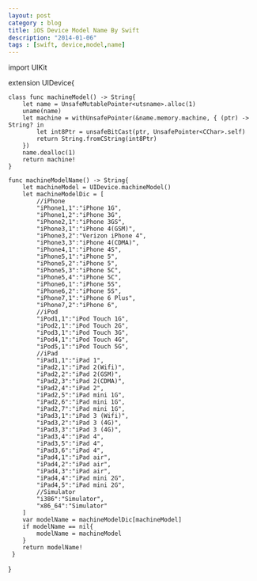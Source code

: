 ```yaml
---
layout: post
category : blog
title: iOS Device Model Name By Swift
description: "2014-01-06"
tags : [swift, device,model,name]
---
```

import UIKit

extension UIDevice{

    class func machineModel() -> String{
        let name = UnsafeMutablePointer<utsname>.alloc(1)
        uname(name)
        let machine = withUnsafePointer(&name.memory.machine, { (ptr) -> String? in
            let int8Ptr = unsafeBitCast(ptr, UnsafePointer<CChar>.self)
            return String.fromCString(int8Ptr)
        })
        name.dealloc(1)
        return machine!
    }
    
    func machineModelName() -> String{
        let machineModel = UIDevice.machineModel()
        let machineModelDic = [
            //iPhone
            "iPhone1,1":"iPhone 1G",
            "iPhone1,2":"iPhone 3G",
            "iPhone2,1":"iPhone 3GS",
            "iPhone3,1":"iPhone 4(GSM)",
            "iPhone3,2":"Verizon iPhone 4",
            "iPhone3,3":"iPhone 4(CDMA)",
            "iPhone4,1":"iPhone 4S",
            "iPhone5,1":"iPhone 5",
            "iPhone5,2":"iPhone 5",
            "iPhone5,3":"iPhone 5C",
            "iPhone5,4":"iPhone 5C",
            "iPhone6,1":"iPhone 5S",
            "iPhone6,2":"iPhone 5S",
            "iPhone7,1":"iPhone 6 Plus",
            "iPhone7,2":"iPhone 6",
            //iPod
            "iPod1,1":"iPod Touch 1G",
            "iPod2,1":"iPod Touch 2G",
            "iPod3,1":"iPod Touch 3G",
            "iPod4,1":"iPod Touch 4G",
            "iPod5,1":"iPod Touch 5G",
            //iPad
            "iPad1,1":"iPad 1",
            "iPad2,1":"iPad 2(Wifi)",
            "iPad2,2":"iPad 2(GSM)",
            "iPad2,3":"iPad 2(CDMA)",
            "iPad2,4":"iPad 2",
            "iPad2,5":"iPad mini 1G",
            "iPad2,6":"iPad mini 1G",
            "iPad2,7":"iPad mini 1G",
            "iPad3,1":"iPad 3 (Wifi)",
            "iPad3,2":"iPad 3 (4G)",
            "iPad3,3":"iPad 3 (4G)",
            "iPad3,4":"iPad 4",
            "iPad3,5":"iPad 4",
            "iPad3,6":"iPad 4",
            "iPad4,1":"iPad air",
            "iPad4,2":"iPad air",
            "iPad4,3":"iPad air",
            "iPad4,4":"iPad mini 2G",
            "iPad4,5":"iPad mini 2G",
            //Simulator
            "i386":"Simulator",
            "x86_64":"Simulator"
        ]
        var modelName = machineModelDic[machineModel]
        if modelName == nil{
            modelName = machineModel
        }
        return modelName!
     }
}